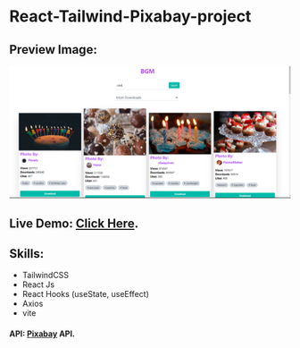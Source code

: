# React-Tailwind-Pixabay-project

## Preview Image:

![Preview Image](./src/assets/preview.png)

## Live Demo: [Click Here](https://pixabay-bahaaghali000.onrender.com/).

## Skills:

- TailwindCSS
- React Js
- React Hooks (useState, useEffect)
- Axios
- vite

#### API: [Pixabay](https://pixabay.com/) API.
